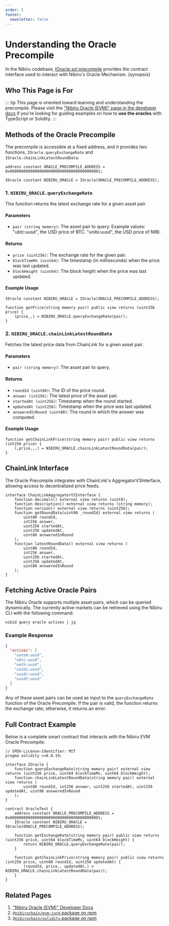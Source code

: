 ```yaml
---
order: 5
footer:
  newsletter: false
---
```


# Understanding the Oracle Precompile

In the Nibiru codebase, [IOracle.sol
precompile](https://github.com/NibiruChain/nibiru/blob/main/x/evm/embeds/contracts/IOracle.sol)
provides the contract interface used to interact with Nibiru's Oracle Mechanism.
{synopsis}

## Who This Page is For

::: tip
This page is oriented toward learning and understanding the precompile. Please
visit the ["Nibiru Oracle (EVM)" page in the developer docs](../../dev/evm/oracle.md) if you're looking for guiding examples on
how to **use the oracles** with TypeScript or Solidity.
:::

## Methods of the Oracle Precompile

The precompile is accessible at a fixed address, and it provides two
functions, `IOracle.queryExchangeRate` and `IOracle.chainLinkLatestRoundData`:

```solidity
address constant ORACLE_PRECOMPILE_ADDRESS = 0x0000000000000000000000000000000000000801;

IOracle constant NIBIRU_ORACLE = IOracle(ORACLE_PRECOMPILE_ADDRESS);
```

### 1. `NIBIRU_ORACLE.queryExchangeRate`

This function returns the latest exchange rate for a given asset pair.

#### Parameters

- `pair (string memory)`: The asset pair to query. Example values: "ubtc:uusd", the USD price of BTC. "unibi:uusd", the USD price of NIBI.

#### Returns

- `price (uint256)`: The exchange rate for the given pair.
- `blockTimeMs (uint64)`: The timestamp (in milliseconds) when the price was last updated.
- `blockHeight (uint64)`: The block height when the price was last updated.

#### Example Usage

```solidity
IOracle constant NIBIRU_ORACLE = IOracle(ORACLE_PRECOMPILE_ADDRESS);

function getPrice(string memory pair) public view returns (uint256 price) {
    (price,,) = NIBIRU_ORACLE.queryExchangeRate(pair);
}
```

### 2. `NIBIRU_ORACLE.chainLinkLatestRoundData`

Fetches the latest price data from ChainLink for a given asset pair.

#### Parameters

- `pair (string memory)`: The asset pair to query.

#### Returns

- `roundId (uint80)`: The ID of the price round.
- `answer (int256)`: The latest price of the asset pair.
- `startedAt (uint256)`: Timestamp when the round started.
- `updatedAt (uint256)`: Timestamp when the price was last updated.
- `answeredInRound (uint80)`: The round in which the answer was computed.

#### Example Usage

```solidity
function getChainLinkPrice(string memory pair) public view returns (int256 price) {
    (,price,,,) = NIBIRU_ORACLE.chainLinkLatestRoundData(pair);
}
```

## ChainLink Interface

The Oracle Precompile integrates with ChainLink's AggregatorV3Interface, allowing access to decentralized price feeds.

```solidity
interface ChainLinkAggregatorV3Interface {
    function decimals() external view returns (uint8);
    function description() external view returns (string memory);
    function version() external view returns (uint256);
    function getRoundData(uint80 _roundId) external view returns (
        uint80 roundId,
        int256 answer,
        uint256 startedAt,
        uint256 updatedAt,
        uint80 answeredInRound
    );
    function latestRoundData() external view returns (
        uint80 roundId,
        int256 answer,
        uint256 startedAt,
        uint256 updatedAt,
        uint80 answeredInRound
    );
}
```

## Fetching Active Oracle Pairs

The Nibiru Oracle supports multiple asset pairs, which can be queried dynamically. The currently active markets can be retrieved using the Nibiru CLI with the following command:

```bash
nibid query oracle actives | jq
```

### Example Response

```json
{
  "actives": [
    "uatom:uusd",
    "ubtc:uusd",
    "ueth:uusd",
    "unibi:uusd",
    "uusdc:uusd",
    "uusdt:uusd"
  ]
}
```

Any of these asset pairs can be used as input to the `queryExchangeRate` function of the Oracle Precompile. If the pair is valid, the function returns the exchange rate; otherwise, it returns an error.

## Full Contract Example

Below is a complete smart contract that interacts with the Nibiru EVM Oracle Precompile:

```solidity
// SPDX-License-Identifier: MIT
pragma solidity >=0.8.19;

interface IOracle {
    function queryExchangeRate(string memory pair) external view returns (uint256 price, uint64 blockTimeMs, uint64 blockHeight);
    function chainLinkLatestRoundData(string memory pair) external view returns (
        uint80 roundId, int256 answer, uint256 startedAt, uint256 updatedAt, uint80 answeredInRound
    );
}

contract OracleTest {
    address constant ORACLE_PRECOMPILE_ADDRESS = 0x0000000000000000000000000000000000000801;
    IOracle constant NIBIRU_ORACLE = IOracle(ORACLE_PRECOMPILE_ADDRESS);

    function getExchangeRate(string memory pair) public view returns (uint256 price, uint64 blockTimeMs, uint64 blockHeight) {
        return NIBIRU_ORACLE.queryExchangeRate(pair);
    }

    function getChainLinkPrice(string memory pair) public view returns (int256 price, uint80 roundId, uint256 updatedAt) {
        (roundId, price,, updatedAt,) = NIBIRU_ORACLE.chainLinkLatestRoundData(pair);
    }
}
```

## Related Pages

1. ["Nibiru Oracle (EVM)" Developer Docs](../../dev/evm/oracle.md)
2. [`@nibiruchain/evm-core` package on npm](../../dev/evm/npm-evm-core.md)
2. [`@nibiruchain/solidity` package on npm](../../dev/evm/npm-solidity.md)
